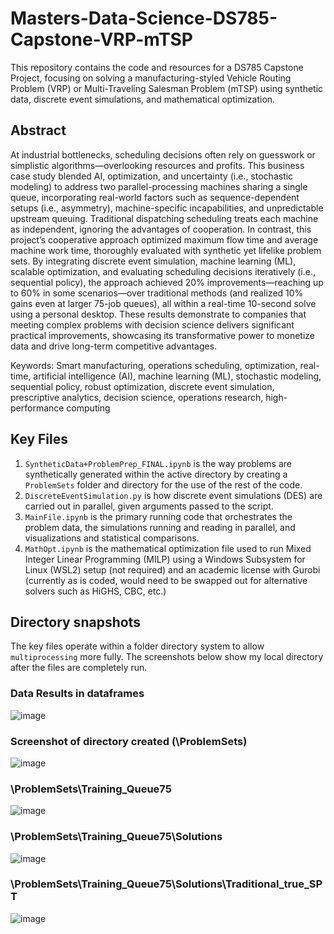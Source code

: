 # Masters-Data-Science-DS785-Capstone-VRP-mTSP

This repository contains the code and resources for a DS785 Capstone Project, focusing on solving a manufacturing-styled Vehicle Routing Problem (VRP) or Multi-Traveling Salesman Problem (mTSP) using synthetic data, discrete event simulations, and mathematical optimization. 

## Abstract

At industrial bottlenecks, scheduling decisions often rely on guesswork or simplistic algorithms—overlooking resources and profits. This business case study blended AI, optimization, and uncertainty (i.e., stochastic modeling) to address two parallel-processing machines sharing a single queue, incorporating real-world factors such as sequence-dependent setups (i.e., asymmetry), machine-specific incapabilities, and unpredictable upstream queuing. Traditional dispatching scheduling treats each machine as independent, ignoring the advantages of cooperation. In contrast, this project’s cooperative approach optimized maximum flow time and average machine work time, thoroughly evaluated with synthetic yet lifelike problem sets. By integrating discrete event simulation, machine learning (ML), scalable optimization, and evaluating scheduling decisions iteratively (i.e., sequential policy), the approach achieved 20% improvements—reaching up to 60% in some scenarios—over traditional methods (and realized 10% gains even at larger 75-job queues), all within a real-time 10-second solve using a personal desktop. These results demonstrate to companies that meeting complex problems with decision science delivers significant practical improvements, showcasing its transformative power to monetize data and drive long-term competitive advantages.

Keywords: Smart manufacturing, operations scheduling, optimization, real-time, artificial intelligence (AI), machine learning (ML), stochastic modeling, sequential policy, robust optimization, discrete event simulation, prescriptive analytics, decision science, operations research, high-performance computing

## Key Files
1. `SyntheticData+ProblemPrep_FINAL.ipynb` is the way problems are synthetically generated within the active directory by creating a `ProblemSets` folder and directory for the use of the rest of the code.
2. `DiscreteEventSimulation.py` is how discrete event simulations (DES) are carried out in parallel, given arguments passed to the script.
3. `MainFile.ipynb` is the primary running code that orchestrates the problem data, the simulations running and reading in parallel, and visualizations and statistical comparisons.
4. `MathOpt.ipynb` is the mathematical optimization file used to run Mixed Integer Linear Programming (MILP) using a Windows Subsystem for Linux (WSL2) setup (not required) and an academic license with Gurobi (currently as is coded, would need to be swapped out for alternative solvers such as HiGHS, CBC, etc.)

## Directory snapshots
The key files operate within a folder directory system to allow `multiprocessing` more fully. The screenshots below show my local directory after the files are completely run.

### Data Results in dataframes
![image](https://github.com/user-attachments/assets/4f1ee766-eb9a-4396-bef2-44f8131906c2)

### Screenshot of directory created (\ProblemSets)
![image](https://github.com/user-attachments/assets/1c5ab0d5-ccfd-4298-9863-7dac33481ebc)

### \ProblemSets\Training_Queue75
![image](https://github.com/user-attachments/assets/4bee1a0a-3231-41ef-823c-f04c9140bd07)

### \ProblemSets\Training_Queue75\Solutions
![image](https://github.com/user-attachments/assets/90ca7257-ec25-452d-9e10-341925a42ab0)

### \ProblemSets\Training_Queue75\Solutions\Traditional_true_SPT
![image](https://github.com/user-attachments/assets/dbd48aea-adb2-49d3-b5ae-3e9b293fb6da)
